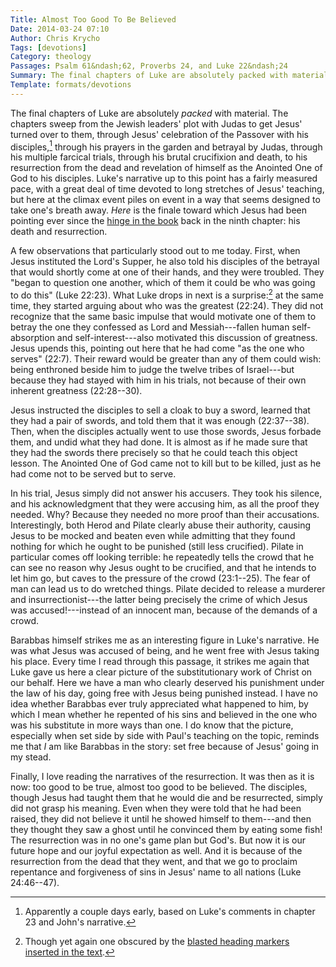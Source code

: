 ```yaml
---
Title: Almost Too Good To Be Believed
Date: 2014-03-24 07:10
Author: Chris Krycho
Tags: [devotions]
Category: theology
Passages: Psalm 61&ndash;62, Proverbs 24, and Luke 22&ndash;24
Summary: The final chapters of Luke are absolutely packed with material. They show us our fallen humanity and the wonder of our Lord's work side by side.
Template: formats/devotions
---
```


The final chapters of Luke are absolutely *packed* with material. The chapters
sweep from the Jewish leaders' plot with Judas to get Jesus' turned over to
them, through Jesus' celebration of the Passover with his disciples,[^1] through
his prayers in the garden and betrayal by Judas, through his multiple farcical
trials, through his brutal crucifixion and death, to his resurrection from the
dead and revelation of himself as the Anointed One of God to his disciples.
Luke's narrative up to this point has a fairly measured pace, with a great deal
of time devoted to long stretches of Jesus' teaching, but here at the climax
event piles on event in a way that seems designed to take one's breath away.
*Here* is the finale toward which Jesus had been pointing ever since the [hinge
in the book][hinge] back in the ninth chapter: his death and resurrection.

A few observations that particularly stood out to me today. First, when Jesus
instituted the Lord's Supper, he also told his disciples of the betrayal that
would shortly come at one of their hands, and they were troubled. They "began to
question one another, which of them it could be who was going to do this" (Luke
22:23). What Luke drops in next is a surprise:[^2] at the same time, they
started arguing about who was the greatest (22:24). They did not recognize that
the same basic impulse that would motivate one of them to betray the one they
confessed as Lord and Messiah---fallen human self-absorption and
self-interest---also motivated this discussion of greatness. Jesus upends this,
pointing out here that he had come "as the one who serves" (22:7). Their reward
would be greater than any of them could wish: being enthroned beside him to
judge the twelve tribes of Israel---but because they had stayed with him in his
trials, not because of their own inherent greatness (22:28--30).

Jesus instructed the disciples to sell a cloak to buy a sword, learned that they
had a pair of swords, and told them that it was enough (22:37--38). Then, when
the disciples actually went to use those swords, Jesus forbade them, and undid
what they had done. It is almost as if he made sure that they had the swords
there precisely so that he could teach this object lesson. The Anointed One of
God came not to kill but to be killed, just as he had come not to be served but
to serve.

In his trial, Jesus simply did not answer his accusers. They took his silence,
and his acknowledgment that they were accusing him, as all the proof they
needed. Why? Because they needed no more proof than their accusations.
Interestingly, both Herod and Pilate clearly abuse their authority, causing
Jesus to be mocked and beaten even while admitting that they found nothing for
which he ought to be punished (still less crucified). Pilate in particular comes
off looking terrible: he repeatedly tells the crowd that he can see no reason
why Jesus ought to be crucified, and that he intends to let him go, but caves to
the pressure of the crowd (23:1--25). The fear of man can lead us to do wretched
things. Pilate decided to release a murderer and insurrectionist---the latter
being precisely the crime of which Jesus was accused!---instead of an innocent
man, because of the demands of a crowd.

Barabbas himself strikes me as an interesting figure in Luke's narrative. He was
what Jesus was accused of being, and he went free with Jesus taking his place.
Every time I read through this passage, it strikes me again that Luke gave us
here a clear picture of the substitutionary work of Christ on our behalf. Here
we have a man who clearly deserved his punishment under the law of his day,
going free with Jesus being punished instead. I have no idea whether Barabbas
ever truly appreciated what happened to him, by which I mean whether he repented
of his sins and believed in the one who was his substitute in more ways than
one. I do know that the picture, especially when set side by side with Paul's
teaching on the topic, reminds me that *I* am like Barabbas in the story: set
free because of Jesus' going in my stead.

Finally, I love reading the narratives of the resurrection. It was then as it is
now: too good to be true, almost too good to be believed. The disciples, though
Jesus had taught them that he would die and be resurrected, simply did not grasp
his meaning. Even when they were told that he had been raised, they did not
believe it until he showed himself to them---and then they thought they saw a
ghost until he convinced them by eating some fish! The resurrection was in no
one's game plan but God's. But now it is our future hope and our joyful
expectation as well. And it is because of the resurrection from the dead that
they went, and that we go to proclaim repentance and forgiveness of sins in
Jesus' name to all nations (Luke 24:46--47).

[^1]: Apparently a couple days early, based on Luke's comments in chapter 23 and
John's narrative.

[^2]: Though yet again one obscured by the [blasted heading markers inserted in
the text][headings].

[hinge]: http://www.chriskrycho.com/2014/lukes-hinge.html
[headings]: http://www.chriskrycho.com/2014/money-parables-and-divorce-and-remarriage.html

